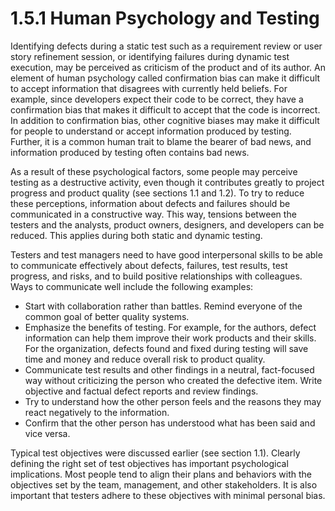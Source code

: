 # 1.5.1 Human Psychology and Testing

Identifying defects during a static test such as a requirement review or user story refinement session, or identifying failures during dynamic test execution, may be perceived as criticism of the product and of its author. An element of human psychology called confirmation bias can make it difficult to accept information that disagrees with currently held beliefs. For example, since developers expect their code to be correct, they have a confirmation bias that makes it difficult to accept that the code is incorrect. In addition to confirmation bias, other cognitive biases may make it difficult for people to understand or accept information produced by testing. Further, it is a common human trait to blame the bearer of bad news, and information produced by testing often contains bad news. 

As a result of these psychological factors, some people may perceive testing as a destructive activity, even though it contributes greatly to project progress and product quality \(see sections 1.1 and 1.2\). To try to reduce these perceptions, information about defects and failures should be communicated in a constructive way. This way, tensions between the testers and the analysts, product owners, designers, and developers can be reduced. This applies during both static and dynamic testing. 

Testers and test managers need to have good interpersonal skills to be able to communicate effectively about defects, failures, test results, test progress, and risks, and to build positive relationships with colleagues. Ways to communicate well include the following examples: 

* Start with collaboration rather than battles. Remind everyone of the common goal of better quality systems. 
* Emphasize the benefits of testing. For example, for the authors, defect information can help them improve their work products and their skills. For the organization, defects found and fixed during testing will save time and money and reduce overall risk to product quality. 
* Communicate test results and other findings in a neutral, fact-focused way without criticizing the person who created the defective item. Write objective and factual defect reports and review findings. 
* Try to understand how the other person feels and the reasons they may react negatively to the information. 
* Confirm that the other person has understood what has been said and vice versa. 

Typical test objectives were discussed earlier \(see section 1.1\). Clearly defining the right set of test objectives has important psychological implications. Most people tend to align their plans and behaviors with the objectives set by the team, management, and other stakeholders. It is also important that testers adhere to these objectives with minimal personal bias.

